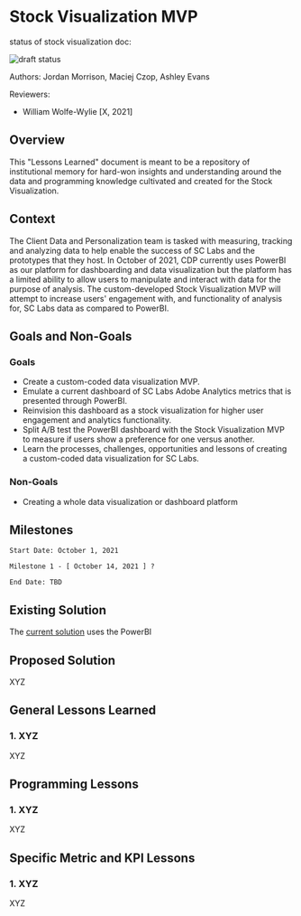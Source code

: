 # Stock Visualization MVP

status of stock visualization doc:

![draft status](https://img.shields.io/badge/Status-Draft-red)
<!-- ![review status](https://img.shields.io/badge/Status-Being%20Reviewed-yellow) -->
<!-- ![finalized status](https://img.shields.io/badge/Status-Finalized-green) -->
<!-- ![archived](https://img.shields.io/badge/Status-Archived-lightgrey) -->

Authors: Jordan Morrison, Maciej Czop, Ashley Evans

Reviewers: 

- William Wolfe-Wylie [X, 2021]

## Overview  

This "Lessons Learned" document is meant to be a repository of institutional memory for hard-won insights and understanding around the data and programming knowledge cultivated and created for the Stock Visualization.

## Context

The Client Data and Personalization team is tasked with measuring, tracking and analyzing data to help enable the success of SC Labs and the prototypes that they host. 
In October of 2021, CDP currently uses PowerBI as our platform for dashboarding and data visualization but the platform has a limited ability to allow users to manipulate and interact with data for the purpose of analysis. The custom-developed Stock Visualization MVP will attempt to increase users' engagement with, and functionality of analysis for, SC Labs data as compared to PowerBI.

## Goals and Non-Goals

### Goals

- Create a custom-coded data visualization MVP.
- Emulate a current dashboard of SC Labs Adobe Analytics metrics that is presented through PowerBI.
- Reinvision this dashboard as a stock visualization for higher user engagement and analytics functionality.
- Split A/B test the PowerBI dashboard with the Stock Visualization MVP to measure if users show a preference for one versus another. 
- Learn the processes, challenges, opportunities and lessons of creating a custom-coded data visualization for SC Labs.

### Non-Goals
- Creating a whole data visualization or dashboard platform

## Milestones 


`Start Date: October 1, 2021`

```
Milestone 1 - [ October 14, 2021 ] ?
```

`End Date: TBD`

## Existing Solution

The [current solution](http://pvt-pov.service.gc.ca/Reports/powerbi/NCR-BDM-DECD-Client%20Data%20and%20Personalization/Service%20Canada%20Labs%20Overview) uses the PowerBI 

## Proposed Solution

XYZ

## General Lessons Learned

### 1. XYZ

XYZ

## Programming Lessons

### 1. XYZ

XYZ

## Specific Metric and KPI Lessons

### 1. XYZ

XYZ
